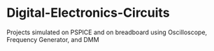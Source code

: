 # Digital-Electronics-Circuits
Projects simulated on PSPICE and on breadboard using Oscilloscope, Frequency Generator, and DMM
